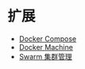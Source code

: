 # 扩展

* [Docker Compose](/docker/02-extend/01-compose.md)
* [Docker Machine](/docker/02-extend/02-machine.md)
* [Swarm 集群管理](/docker/02-extend/03-swarn.md)
